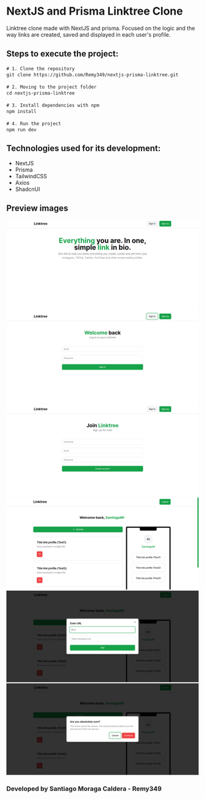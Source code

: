 # NextJS and Prisma Linktree Clone

Linktree clone made with NextJS and prisma. Focused on the logic and the way links are created, saved and displayed in each user's profile.

## Steps to execute the project:

```shell
# 1. Clone the repository
git clone https://github.com/Remy349/nextjs-prisma-linktree.git

# 2. Moving to the project folder
cd nextjs-prisma-linktree

# 3. Install dependencies with npm
npm install

# 4. Run the project
npm run dev
```

## Technologies used for its development:

- NextJS
- Prisma
- TailwindCSS
- Axios
- ShadcnUI

## Preview images

![PREVIEW](./preview/preview1.png)
![PREVIEW](./preview/preview2.png)
![PREVIEW](./preview/preview3.png)
![PREVIEW](./preview/preview4.png)
![PREVIEW](./preview/preview5.png)
![PREVIEW](./preview/preview6.png)

### Developed by Santiago Moraga Caldera - Remy349
